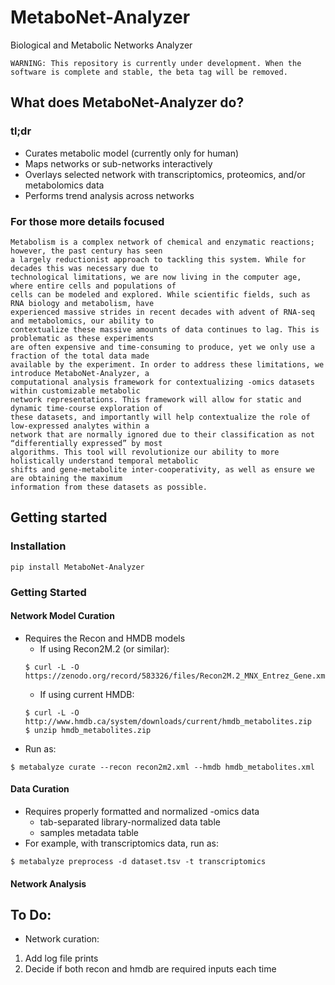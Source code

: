 # MetaboNet-Analyzer
Biological and Metabolic Networks Analyzer

`WARNING: This repository is currently under development. When the software is complete and stable, the beta tag will be removed.`

## What does MetaboNet-Analyzer do?
### tl;dr
- Curates metabolic model (currently only for human)
- Maps networks or sub-networks interactively
- Overlays selected network with transcriptomics, proteomics, and/or metabolomics data
- Performs trend analysis across networks

### For those more details focused
```
Metabolism is a complex network of chemical and enzymatic reactions; however, the past century has seen
a largely reductionist approach to tackling this system. While for decades this was necessary due to
technological limitations, we are now living in the computer age, where entire cells and populations of
cells can be modeled and explored. While scientific fields, such as RNA biology and metabolism, have
experienced massive strides in recent decades with advent of RNA-seq and metabolomics, our ability to
contextualize these massive amounts of data continues to lag. This is problematic as these experiments
are often expensive and time-consuming to produce, yet we only use a fraction of the total data made
available by the experiment. In order to address these limitations, we introduce MetaboNet-Analyzer, a
computational analysis framework for contextualizing -omics datasets within customizable metabolic
network representations. This framework will allow for static and dynamic time-course exploration of
these datasets, and importantly will help contextualize the role of low-expressed analytes within a
network that are normally ignored due to their classification as not “differentially expressed” by most
algorithms. This tool will revolutionize our ability to more holistically understand temporal metabolic
shifts and gene-metabolite inter-cooperativity, as well as ensure we are obtaining the maximum
information from these datasets as possible.
```

## Getting started

### Installation
```
pip install MetaboNet-Analyzer
```

### Getting Started

#### Network Model Curation
- Requires the Recon and HMDB models
  - If using Recon2M.2 (or similar):
  ```
  $ curl -L -O https://zenodo.org/record/583326/files/Recon2M.2_MNX_Entrez_Gene.xml
  ```
  - If using current HMDB:
  ```
  $ curl -L -O http://www.hmdb.ca/system/downloads/current/hmdb_metabolites.zip
  $ unzip hmdb_metabolites.zip
  ```
- Run as:
```
$ metabalyze curate --recon recon2m2.xml --hmdb hmdb_metabolites.xml
```

#### Data Curation
- Requires properly formatted and normalized -omics data
  - tab-separated library-normalized data table
  - samples metadata table
- For example, with transcriptomics data, run as:
```
$ metabalyze preprocess -d dataset.tsv -t transcriptomics
```

#### Network Analysis


## To Do:
- Network curation:
1. Add log file prints
2. Decide if both recon and hmdb are required inputs each time

